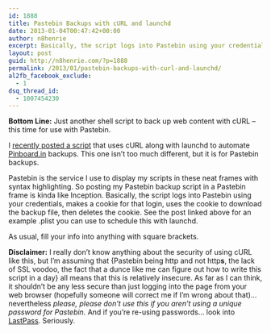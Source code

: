 ```yaml
---
id: 1888
title: Pastebin Backups with cURL and launchd
date: 2013-01-04T00:47:42+00:00
author: n8henrie
excerpt: Basically, the script logs into Pastebin using your credentials, makes a cookie for that login, uses the cookie to download the backup file, then deletes the cookie. See the post linked above for an example .plist you can use to schedule this with launchd.
layout: post
guid: http://n8henrie.com/?p=1888
permalink: /2013/01/pastebin-backups-with-curl-and-launchd/
al2fb_facebook_exclude:
  - 1
dsq_thread_id:
  - 1007454230
---
```

**Bottom Line:** Just another shell script to back up web content with cURL &#8211; this time for use with Pastebin.
  
<!--more-->

I [recently posted a script](http://n8henrie.com/2012/12/pinboard-backups-with-curl-and-launchd/) that uses cURL along with launchd to automate <a target="_blank" href="http://pinboard.in">Pinboard.in</a> backups. This one isn&#8217;t too much different, but it is for Pastebin backups.

Pastebin is the service I use to display my scripts in these neat frames with syntax highlighting. So posting my Pastebin backup script in a Pastebin frame is kinda like Inception. Basically, the script logs into Pastebin using your credentials, makes a cookie for that login, uses the cookie to download the backup file, then deletes the cookie. See the post linked above for an example .plist you can use to schedule this with launchd.

As usual, fill your info into anything with square brackets.



**Disclaimer:** I really don&#8217;t know anything about the security of using cURL like this, but I&#8217;m assuming that {Pastebin being http and not http**s**, the lack of SSL voodoo, the fact that a dunce like me can figure out how to write this script in a day} all means that this is relatively insecure. As far as I can think, it shouldn&#8217;t be any less secure than just logging into the page from your web browser (hopefully someone will correct me if I&#8217;m wrong about that)… nevertheless _please, please don&#8217;t use this if you aren&#8217;t using a unique password for Pastebin._ And if you&#8217;re re-using passwords… look into <a target="_blank" href="https://lastpass.com">LastPass</a>. Seriously.